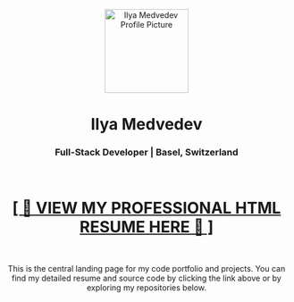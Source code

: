 <div align="center">
  <img src="https://i.ibb.co/0tfzD7K/received-341071728732981.png" width="150" alt="Ilya Medvedev Profile Picture">
  <h1>Ilya Medvedev</h1>
  <h3>Full-Stack Developer | Basel, Switzerland</h3>
  
  <br>
  
<a href="https://mementomori16.github.io/resume/" target="_blank">
  <h1>[ 🚀 VIEW MY PROFESSIONAL HTML RESUME HERE 🚀 ]</h1>
</a>
  
  <br>
  
  <p>This is the central landing page for my code portfolio and projects. You can find my detailed resume and source code by clicking the link above or by exploring my repositories below.</p>
</div>
